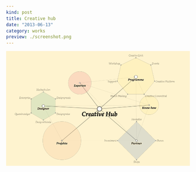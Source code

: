 ```yaml
---
kind: post
title: Creative hub
date: "2013-06-13"
category: works
preview: ./screenshot.png
---
```


![](screenshot.png)
